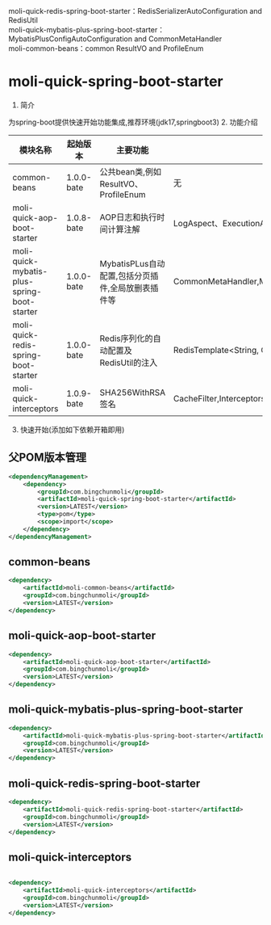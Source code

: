 moli-quick-redis-spring-boot-starter：RedisSerializerAutoConfiguration and RedisUtil  
moli-quick-mybatis-plus-spring-boot-starter：MybatisPlusConfigAutoConfiguration and CommonMetaHandler  
moli-common-beans：common ResultVO and ProfileEnum  
# moli-quick-spring-boot-starter
1. 简介

为spring-boot提供快速开始功能集成,推荐环境(jdk17,springboot3)
2. 功能介绍

| 模块名称                                        | 起始版本       | 主要功能                            | 注入bean                                                                                                                           |
|---------------------------------------------|------------|---------------------------------|----------------------------------------------------------------------------------------------------------------------------------|
| common-beans                                | 1.0.0-bate | 公共bean类,例如ResultVO、ProfileEnum  | 无                                                                                                                                |
| moli-quick-aop-boot-starter                 | 1.0.8-bate | AOP日志和执行时间计算注解                  | LogAspect、ExecutionAspect                                                                                                        |
| moli-quick-mybatis-plus-spring-boot-starter | 1.0.0-bate | MybatisPLus自动配置,包括分页插件,全局放删表插件等 | CommonMetaHandler,MybatisPlusInterceptor,PaginationInnerInterceptorPaginationInnerInterceptor,MybatisPlusConfigAutoConfiguration |
| moli-quick-redis-spring-boot-starter        | 1.0.0-bate | Redis序列化的自动配置及RedisUtil的注入      | RedisTemplate<String, Object>,RedisUtil,RedisSerializer<Object>,RedisSerializerAutoConfiguration,RedisUtilAutoConfiguration      |
| moli-quick-interceptors                     | 1.0.9-bate | SHA256WithRSA签名                 | CacheFilter,InterceptorsRegistrar,SignInterceptor,SignUtil,SignAutoConfiguration,InterceptorsAutoConfiguration                   |

3. 快速开始(添加如下依赖开箱即用)
## 父POM版本管理
```xml
<dependencyManagement>
    <dependency>
        <groupId>com.bingchunmoli</groupId>
        <artifactId>moli-quick-spring-boot-starter</artifactId>
        <version>LATEST</version>
        <type>pom</type>
        <scope>import</scope>
    </dependency>
</dependencyManagement>
```
## common-beans
```xml
<dependency>
    <artifactId>moli-common-beans</artifactId>
    <groupId>com.bingchunmoli</groupId>
    <version>LATEST</version>
</dependency>
```
## moli-quick-aop-boot-starter
```xml
<dependency>
    <artifactId>moli-quick-aop-boot-starter</artifactId>
    <groupId>com.bingchunmoli</groupId>
    <version>LATEST</version>
</dependency>
```
## moli-quick-mybatis-plus-spring-boot-starter
```xml
<dependency>
    <artifactId>moli-quick-mybatis-plus-spring-boot-starter</artifactId>
    <groupId>com.bingchunmoli</groupId>
    <version>LATEST</version>
</dependency>
```
## moli-quick-redis-spring-boot-starter
```xml
<dependency>
    <artifactId>moli-quick-redis-spring-boot-starter</artifactId>
    <groupId>com.bingchunmoli</groupId>
    <version>LATEST</version>
</dependency>
```

## moli-quick-interceptors

```xml

<dependency>
    <artifactId>moli-quick-interceptors</artifactId>
    <groupId>com.bingchunmoli</groupId>
    <version>LATEST</version>
</dependency>
```
